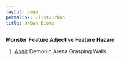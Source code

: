 ```yaml
---
layout: page
permalink: /list/urban
title: Urban Biome
---
```


<span class="a">**Monster**</span> <span class="b">**Feature Adjective**</span> <span class="b">**Feature**</span>  <span class="a">**Hazard**</span>
1. <span class="a">[Abhir](/monsters/abhir)</span> <span class="a">Demonic</span>  <span class="a">Arena</span> <span class="a">Grasping Walls</span>.
